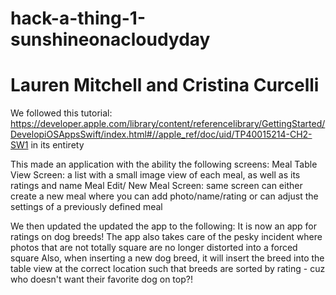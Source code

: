 # hack-a-thing-1-sunshineonacloudyday
# Lauren Mitchell and Cristina Curcelli

We followed this tutorial: https://developer.apple.com/library/content/referencelibrary/GettingStarted/DevelopiOSAppsSwift/index.html#//apple_ref/doc/uid/TP40015214-CH2-SW1 in its entirety

This made an application with the ability the following screens:
Meal Table View Screen: a list with a small image view of each meal, as well as its ratings and name
Meal Edit/ New Meal Screen: same screen can either create a new meal where you can add photo/name/rating or can adjust the settings of a previously defined meal

We then updated the updated the app to the following:
It is now an app for ratings on dog breeds!
The app also takes care of the pesky incident where photos that are not totally square are no longer distorted into a forced square
Also, when inserting a new dog breed, it will insert the breed into the table view at the correct location such that breeds are sorted by rating - cuz who doesn't want their favorite dog on top?!
